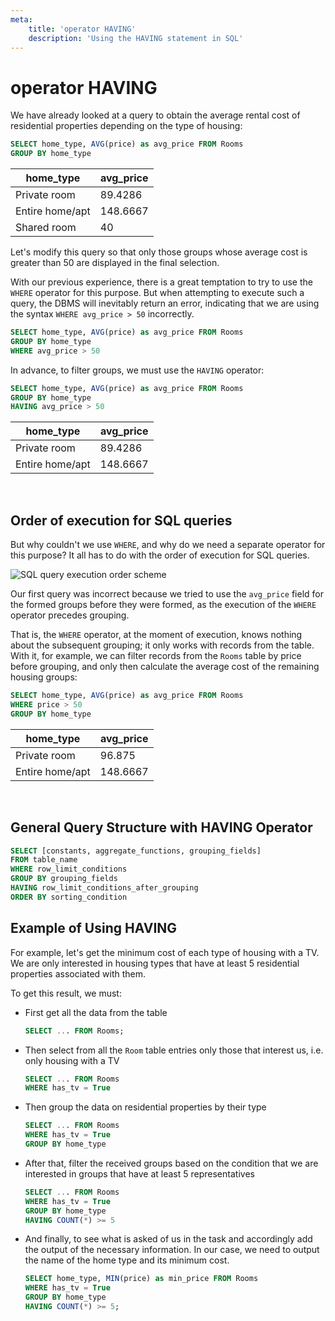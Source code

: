 ```yaml
---
meta:
    title: 'operator HAVING'
    description: 'Using the HAVING statement in SQL'
---
```


# operator HAVING

We have already looked at a query to obtain the average rental cost of residential properties depending on the type of housing:

```sql
SELECT home_type, AVG(price) as avg_price FROM Rooms
GROUP BY home_type
```

| home_type       | avg_price |
| --------------- | --------- |
| Private room    | 89.4286   |
| Entire home/apt | 148.6667  |
| Shared room     | 40        |

Let's modify this query so that only those groups whose average cost is greater than 50 are displayed in the final selection.

With our previous experience, there is a great temptation to try to use the `WHERE` operator for this purpose.
But when attempting to execute such a query, the DBMS will inevitably return an error, indicating that we are using the syntax `WHERE avg_price > 50` incorrectly.

```sql
SELECT home_type, AVG(price) as avg_price FROM Rooms
GROUP BY home_type
WHERE avg_price > 50
```

In advance, to filter groups, we must use the `HAVING` operator:

```sql
SELECT home_type, AVG(price) as avg_price FROM Rooms
GROUP BY home_type
HAVING avg_price > 50
```

| home_type       | avg_price |
| --------------- | --------- |
| Private room    | 89.4286   |
| Entire home/apt | 148.6667  |

<br />

## Order of execution for SQL queries

But why couldn't we use `WHERE`, and why do we need a separate operator for this purpose? It all has to do with the order of execution for SQL queries.

![SQL query execution order scheme](https://sql-academy.org/static/guidePage/operator-having/sql_query_order_en.png "SQL query execution order scheme")

Our first query was incorrect because we tried to use the `avg_price` field for the formed groups before they were formed,
as the execution of the `WHERE` operator precedes grouping.

That is, the `WHERE` operator, at the moment of execution, knows nothing about the subsequent grouping;
it only works with records from the table. With it, for example, we can filter records from the `Rooms` table by price before grouping,
and only then calculate the average cost of the remaining housing groups:

```sql
SELECT home_type, AVG(price) as avg_price FROM Rooms
WHERE price > 50
GROUP BY home_type
```

| home_type       | avg_price |
| --------------- | --------- |
| Private room    | 96.875    |
| Entire home/apt | 148.6667  |

<br />

## General Query Structure with HAVING Operator

```sql
SELECT [constants, aggregate_functions, grouping_fields]
FROM table_name
WHERE row_limit_conditions
GROUP BY grouping_fields
HAVING row_limit_conditions_after_grouping
ORDER BY sorting_condition
```

## Example of Using HAVING

For example, let's get the minimum cost of each type of housing with a TV.
We are only interested in housing types that have at least 5 residential properties associated with them.

To get this result, we must:

- First get all the data from the table

  ```sql
  SELECT ... FROM Rooms;
  ```

- Then select from all the `Room` table entries only those that interest us, i.e. only housing with a TV

  ```sql
  SELECT ... FROM Rooms
  WHERE has_tv = True
  ```

- Then group the data on residential properties by their type

  ```sql
  SELECT ... FROM Rooms
  WHERE has_tv = True
  GROUP BY home_type
  ```

- After that, filter the received groups based on the condition that we are interested in groups that have at least 5 representatives

  ```sql
  SELECT ... FROM Rooms
  WHERE has_tv = True
  GROUP BY home_type
  HAVING COUNT(*) >= 5
  ```

- And finally, to see what is asked of us in the task and accordingly add the output of the necessary information.
  In our case, we need to output the name of the home type and its minimum cost.

  ```sql
  SELECT home_type, MIN(price) as min_price FROM Rooms
  WHERE has_tv = True
  GROUP BY home_type
  HAVING COUNT(*) >= 5;
  ```
